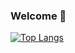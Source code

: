 ### Welcome 👋 

[![Top Langs](https://github-readme-stats.vercel.app/api/top-langs/?username=darvcodev&layout=compact)](https://github.com/darvcodev/github-readme-stats)
